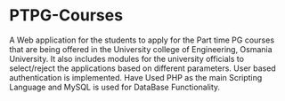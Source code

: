 # PTPG-Courses
A Web application for the students to apply for the Part time PG courses that are being 
offered in the University college of Engineering, Osmania University.
It also includes modules for the university officials to select/reject the applications based 
on different parameters. 
User based authentication is implemented.
Have Used PHP as the main Scripting Language and MySQL is used for DataBase Functionality.
